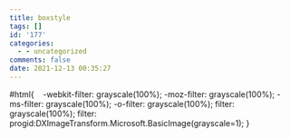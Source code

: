 ```yaml
---
title: boxstyle
tags: []
id: '177'
categories:
  - - uncategorized
comments: false
date: 2021-12-13 00:35:27
---
```


#html{    -webkit-filter: grayscale(100%); -moz-filter: grayscale(100%); -ms-filter: grayscale(100%); -o-filter: grayscale(100%); filter: grayscale(100%); filter: progid:DXImageTransform.Microsoft.BasicImage(grayscale=1); }